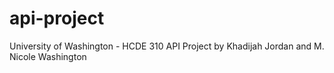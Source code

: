 # api-project
University of Washington - HCDE 310 API Project
by Khadijah Jordan and M. Nicole Washington
